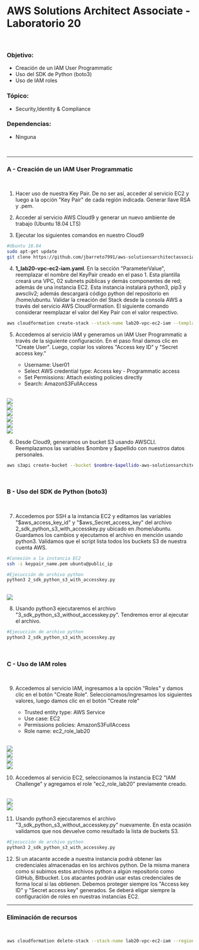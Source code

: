 # AWS Solutions Architect Associate - Laboratorio 20

<br>

### Objetivo: 
* Creación de un IAM User Programmatic
* Uso del SDK de Python (boto3)
* Uso de IAM roles

### Tópico:
* Security,Identity & Compliance

### Dependencias:
* Ninguna

<br>

---

### A - Creación de un IAM User Programmatic

<br>

1. Hacer uso de nuestra Key Pair. De no ser así, acceder al servicio EC2 y luego a la opción "Key Pair" de cada región indicada. Generar llave RSA y .pem.

2. Acceder al servicio AWS Cloud9 y generar un nuevo ambiente de trabajo (Ubuntu 18.04 LTS)

3. Ejecutar los siguientes comandos en nuestro Cloud9

```bash
#Ubuntu 18.04
sudo apt-get update
git clone https://github.com/jbarreto7991/aws-solutionsarchitectassociate.git
```

4. **1_lab20-vpc-ec2-iam.yaml**. En la sección "ParameterValue", reemplazar el nombre del KeyPair creado en el paso 1. Esta plantilla creará una VPC, 02 subnets públicas y demás componentes de red; además de una instancia EC2. Esta instancia instalará python3, pip3 y awscliv2; además descargará código python del repositorio en /home/ubuntu. Validar la creación del Stack desde la consola AWS a través del servicio AWS CloudFormation. El siguiente comando considerar reemplazar el valor del Key Pair con el valor respectivo.

```bash
aws cloudformation create-stack --stack-name lab20-vpc-ec2-iam --template-body file://~/environment/aws-solutionsarchitectassociate/Lab-20/code/1_lab20-vpc-ec2-iam.yaml --parameters ParameterKey=KeyPair,ParameterValue="aws-solutionsarchitectassociate" --capabilities CAPABILITY_IAM --region us-east-1

```

5. Accedemos al servicio IAM y generamos un IAM User Programmatic a través de la siguiente configuración. En el paso final damos clic en "Create User". Luego, copiar los valores "Access key ID" y "Secret access key."

    * Username: User01
    * Select AWS credential type: Access key - Programmatic access
    * Set Permissions: Attach existing policies directly
    * Search: AmazonS3FullAccess


<br>

<img src="images/Lab20_01.jpg">

<br>

<img src="images/Lab20_02.jpg">

<br>

<img src="images/Lab20_03.jpg">

<br>

<img src="images/Lab20_04.jpg">

<br>

<img src="images/Lab20_05.jpg">

<br>

<img src="images/Lab20_06.jpg">

<br>

6. Desde Cloud9, generamos un bucket S3 usando AWSCLI. Reemplazamos las variables $nombre y $apellido con nuestros datos personales.

```bash
aws s3api create-bucket --bucket $nombre-$apellido-aws-solutionsarchitectassociate --region us-east-1
```
<br>

### B - Uso del SDK de Python (boto3)

<br>

7. Accedemos por SSH a la instancia EC2 y editamos las variables "$aws_access_key_id" y "$aws_Secret_access_key" del archivo 2_sdk_python_s3_with_accesskey.py ubicado en /home/ubuntu. Guardamos los cambios y ejecutamos el archivo en mención usando python3. Validamos que el script lista todos los buckets S3 de nuestra cuenta AWS.

```bash
#Conexión a la instancia EC2
ssh -i keypair_name.pem ubuntu@public_ip

#Ejecucción de archivo python
python3 2_sdk_python_s3_with_accesskey.py
```
<br>

<img src="images/Lab20_07.jpg">

<br>

8. Usando python3 ejecutaremos el archivo "3_sdk_python_s3_without_accesskey.py". Tendremos error al ejecutar el archivo.

```bash
#Ejecucción de archivo python
python3 2_sdk_python_s3_with_accesskey.py
```

<br>

### C - Uso de IAM roles

<br>

9. Accedemos al servicio IAM, ingresamos a la opción "Roles" y damos clic en el botón "Create Role". Seleccionamos/ingresamos los siguientes valores, luego damos clic en el botón "Create role"

    * Trusted entity type: AWS Service
    * Use case: EC2
    * Permissions policies: AmazonS3FullAccess
    * Role name: ec2_role_lab20

<br>

<img src="images/Lab20_08.jpg">

<br>

<img src="images/Lab20_09.jpg">

<br>

<img src="images/Lab20_10.jpg">

<br>

<img src="images/Lab20_11.jpg">

<br>

10. Accedemos al servicio EC2, seleccionamos la instancia EC2 "IAM Challenge" y agregamos el role "ec2_role_lab20" previamente creado.

<br>

<img src="images/Lab20_12.jpg">

<br>

<img src="images/Lab20_13.jpg">

<br>

11. Usando python3 ejecutaremos el archivo "3_sdk_python_s3_without_accesskey.py" nuevamente. En esta ocasión validamos que nos devuelve como resultado la lista de buckets S3.

```bash
#Ejecucción de archivo python
python3 2_sdk_python_s3_with_accesskey.py
```

12. Si un atacante accede a nuestra instancia podrá obtener las credenciales almacenadas en los archivos python. De la misma manera como si subimos estos archivos python a algún repositorio como GitHub, Bitbucket. Los atacantes podrán usar estas credenciales de forma local si las obtienen. Debemos proteger siempre los "Access key ID" y "Secret access key" generados. Se deberá eligar siempre la configuración de roles en nuestras instancias EC2.


---

### Eliminación de recursos

<br>

```bash
aws cloudformation delete-stack --stack-name lab20-vpc-ec2-iam --region us-east-1
```